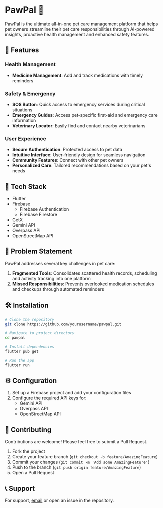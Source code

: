 # PawPal 🐾

PawPal is the ultimate all-in-one pet care management platform that helps pet owners streamline their pet care responsibilities through AI-powered insights, proactive health management and enhanced safety features.

## 🌟 Features

### Health Management
- **Medicine Management**: Add and track medications with timely reminders
<!-- - **Weight Management**: Monitor and track your pet's weight for optimal health --->
<!-- - **Disease Prone Features**: AI-powered analysis to identify potential health risks --->
<!-- - **Nutrition Tracking**: Get personalized dietary recommendations and meal schedules --->

### Safety & Emergency
- **SOS Button**: Quick access to emergency services during critical situations
- **Emergency Guides**: Access pet-specific first-aid and emergency care information
- **Veterinary Locator**: Easily find and contact nearby veterinarians
<!-- - **Lost & Found Assistance**: GPS tracking and alert system for lost pets --->
### User Experience
- **Secure Authentication**: Protected access to pet data
- **Intuitive Interface**: User-friendly design for seamless navigation
- **Community Features**: Connect with other pet owners
- **Personalized Care**: Tailored recommendations based on your pet's needs

## 🚀 Tech Stack

- Flutter
- Firebase
  - Firebase Authentication
  - Firebase Firestore
- GetX
- Gemini API
- Overpass API
- OpenStreetMap API

## 🎯 Problem Statement

PawPal addresses several key challenges in pet care:
1. **Fragmented Tools**: Consolidates scattered health records, scheduling and activity tracking into one platform
2. **Missed Responsibilities**: Prevents overlooked medication schedules and checkups through automated reminders
<!-- 3. **Lost Pet Recovery**: Improves the process of reconnecting lost pets with their owners --->

## 🛠️ Installation

```bash
# Clone the repository
git clone https://github.com/yourusername/pawpal.git

# Navigate to project directory
cd pawpal

# Install dependencies
flutter pub get

# Run the app
flutter run
```

## ⚙️ Configuration

1. Set up a Firebase project and add your configuration files
2. Configure the required API keys for:
   - Gemini API
   - Overpass API
   - OpenStreetMap API

<!-- ## 📱 Screenshots

[Add screenshots of your app here] --->

## 🤝 Contributing

Contributions are welcome! Please feel free to submit a Pull Request.

1. Fork the project
2. Create your feature branch (`git checkout -b feature/AmazingFeature`)
3. Commit your changes (`git commit -m 'Add some AmazingFeature'`)
4. Push to the branch (`git push origin feature/AmazingFeature`)
5. Open a Pull Request

## 📞 Support

For support, [email](mahilyas05@gmail.com) or open an issue in the repository.
